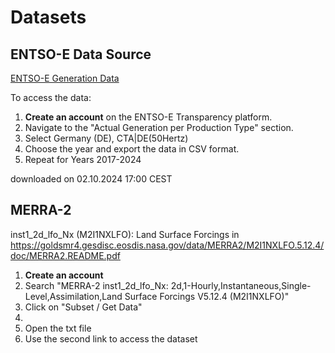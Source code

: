 # Datasets

## ENTSO-E Data Source

[ENTSO-E Generation Data](https://transparency.entsoe.eu/generation/r2/actualGenerationPerProductionType/show?name=&defaultValue=false&viewType=TABLE&areaType=CTA&atch=false&datepicker-day-offset-select-dv-date-from_input=D&dateTime.dateTime=01.01.2024+00:00|CET|DAYTIMERANGE&dateTime.endDateTime=01.01.2024+00:00|CET|DAYTIMERANGE&area.values=CTY|10Y1001A1001A83F!CTA|10YDE-VE-------2&productionType.values=B18&productionType.values=B19&dateTime.timezone=CET_CEST&dateTime.timezone_input=CET+(UTC+1)+/+CEST+(UTC+2)#)

To access the data:
1. **Create an account** on the ENTSO-E Transparency platform.
2. Navigate to the "Actual Generation per Production Type" section.
3. Select Germany (DE), CTA|DE(50Hertz)
4. Choose the year and export the data in CSV format.
5. Repeat for Years 2017-2024

downloaded on 02.10.2024 17:00 CEST


## MERRA-2
inst1_2d_lfo_Nx (M2I1NXLFO): Land Surface Forcings in https://goldsmr4.gesdisc.eosdis.nasa.gov/data/MERRA2/M2I1NXLFO.5.12.4/doc/MERRA2.README.pdf

1. **Create an account**
2. Search "MERRA-2 inst1_2d_lfo_Nx: 2d,1-Hourly,Instantaneous,Single-Level,Assimilation,Land Surface Forcings V5.12.4 (M2I1NXLFO)"
3. Click on "Subset / Get Data"
4. 
5. Open the txt file
6. Use the second link to access the dataset

